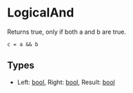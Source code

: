 
# LogicalAnd

Returns true, only if both a and b are true.

```
c = a && b
```

## Types

- Left: [bool](/MdDocs/Types/Bool.md), Right: [bool](/MdDocs/Types/Bool.md), Result: [bool](/MdDocs/Types/Bool.md)


